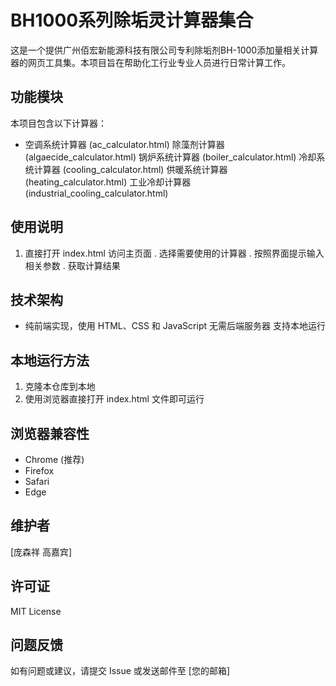 # BH1000系列除垢灵计算器集合
这是一个提供广州佰宏新能源科技有限公司专利除垢剂BH-1000添加量相关计算器的网页工具集。本项目旨在帮助化工行业专业人员进行日常计算工作。
## 功能模块
本项目包含以下计算器：
- 空调系统计算器 (ac_calculator.html)
 除藻剂计算器 (algaecide_calculator.html)
 锅炉系统计算器 (boiler_calculator.html)
 冷却系统计算器 (cooling_calculator.html)
 供暖系统计算器 (heating_calculator.html)
 工业冷却计算器 (industrial_cooling_calculator.html)
## 使用说明
1. 直接打开 index.html 访问主页面
. 选择需要使用的计算器
. 按照界面提示输入相关参数
. 获取计算结果
## 技术架构
- 纯前端实现，使用 HTML、CSS 和 JavaScript
 无需后端服务器
 支持本地运行
## 本地运行方法
1. 克隆本仓库到本地
2. 使用浏览器直接打开 index.html 文件即可运行
## 浏览器兼容性

- Chrome (推荐)
- Firefox
- Safari
- Edge

## 维护者

[庞森祥 高嘉宾]

## 许可证

MIT License

## 问题反馈

如有问题或建议，请提交 Issue 或发送邮件至 [您的邮箱]